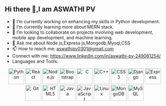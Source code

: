 ## Hi there 👋,I am ASWATHI PV


- 🔭 I’m currently working on enhancing my skills in Python development.
- 🌱 I’m currently learning more about MERN stack.
- 👯 I’m looking to collaborate on projects involving web development, mobile app development, and machine learning.
- 💬 Ask me about Node js,Express js,Mongodb,Mysql,CSS
- 📫 How to reach me: aswathipv0301@gmail.com
- Connect with me:
https://www.linkedin.com/in/aswathi-pv-249081254/
- Languages and Tools:
<p align="center">
  <a href="https://www.python.org"><img src="[https://www.python.org/static/community_logos/python-logo.png"](https://www.python.org/)" alt="Python" width="50" height="50"/></a>
  <a href="https://reactjs.org"><img src="https://upload.wikimedia.org/wikipedia/commons/a/a7/React-icon.svg" alt="React" width="50" height="50"/></a>
  <a href="https://nodejs.org"><img src="https://nodejs.org/static/images/logo.svg" alt="Node.js" width="50" height="50"/></a>
  <a href="https://getbootstrap.com"><img src="https://upload.wikimedia.org/wikipedia/commons/b/b2/Bootstrap_logo.svg" alt="Bootstrap" width="50" height="50"/></a>
  <a href="https://en.wikipedia.org/wiki/C_(programming_language)"><img src="https://upload.wikimedia.org/wikipedia/commons/1/18/C_Programming_Language.svg" alt="C" width="50" height="50"/></a>
  <a href="https://en.wikipedia.org/wiki/C%2B%2B"><img src="https://upload.wikimedia.org/wikipedia/commons/1/18/ISO_C%2B%2B_Logo.svg" alt="C++" width="50" height="50"/></a>
  <a href="https://developer.mozilla.org/en-US/docs/Web/CSS"><img src="https://upload.wikimedia.org/wikipedia/commons/6/62/CSS3_logo.svg" alt="CSS3" width="50" height="50"/></a>
  <a href="https://www.djangoproject.com"><img src="https://static.djangoproject.com/img/logos/django-logo-negative.png" alt="Django" width="50" height="50"/></a>
  <a href="https://expressjs.com"><img src="https://upload.wikimedia.org/wikipedia/commons/6/64/Expressjs.png" alt="Express" width="50" height="50"/></a>
  <a href="https://git-scm.com"><img src="https://git-scm.com/images/logos/downloads/Git-Icon-1788C.png" alt="Git" width="50" height="50"/></a>
  <a href="https://developer.mozilla.org/en-US/docs/Web/Guide/HTML/HTML5"><img src="https://upload.wikimedia.org/wikipedia/commons/6/61/HTML5_logo_and_wordmark.svg" alt="HTML5" width="50" height="50"/></a>
  <a href="https://www.java.com"><img src="https://upload.wikimedia.org/wikipedia/en/3/30/Java_programming_language_logo.svg" alt="Java" width="50" height="50"/></a>
  <a href="https://developer.mozilla.org/en-US/docs/Web/JavaScript"><img src="https://upload.wikimedia.org/wikipedia/commons/6/6a/JavaScript-logo.png" alt="JavaScript" width="50" height="50"/></a>
  <a href="https://www.linux.org"><img src="https://upload.wikimedia.org/wikipedia/commons/a/af/Tux.png" alt="Linux" width="50" height="50"/></a>
  <a href="https://www.mongodb.com"><img src="https://www.mongodb.com/assets/images/global/favicon.ico" alt="MongoDB" width="50" height="50"/></a>
  <a href="https://www.mysql.com"><img src="https://upload.wikimedia.org/wikipedia/en/d/dd/MySQL_logo.svg" alt="MySQL" width="50" height="50"/></a>
</p>


